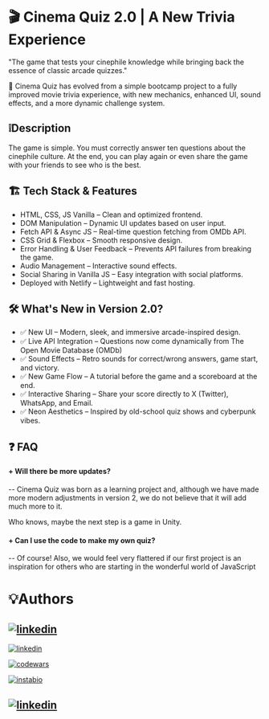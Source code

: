 # 🎬 Cinema Quiz 2.0 | A New Trivia Experience

"The game that tests your cinephile knowledge while bringing back the essence of classic arcade quizzes."

🚀 Cinema Quiz has evolved from a simple bootcamp project to a fully improved movie trivia experience, with new mechanics, enhanced UI, sound effects, and a more dynamic challenge system.

## ❕Description

The game is simple.
You must correctly answer ten questions about the cinephile culture.
At the end, you can play again or even share the game with your friends to see who is the best.

## 🏗️ Tech Stack & Features

- HTML, CSS, JS Vanilla – Clean and optimized frontend.
- DOM Manipulation – Dynamic UI updates based on user input.
- Fetch API & Async JS – Real-time question fetching from OMDb API.
- CSS Grid & Flexbox – Smooth responsive design.
- Error Handling & User Feedback – Prevents API failures from breaking the game.
- Audio Management – Interactive sound effects.
- Social Sharing in Vanilla JS – Easy integration with social platforms.
- Deployed with Netlify – Lightweight and fast hosting.

## 🛠 What's New in Version 2.0?

- ✅ New UI – Modern, sleek, and immersive arcade-inspired design.
- ✅ Live API Integration – Questions now come dynamically from The Open Movie Database (OMDb)
- ✅ Sound Effects – Retro sounds for correct/wrong answers, game start, and victory.
- ✅ New Game Flow – A tutorial before the game and a scoreboard at the end.
- ✅ Interactive Sharing – Share your score directly to X (Twitter), WhatsApp, and Email.
- ✅ Neon Aesthetics – Inspired by old-school quiz shows and cyberpunk vibes.

## ❓ FAQ

#### + Will there be more updates?

-- Cinema Quiz was born as a learning project and, although we have made more modern adjustments in version 2, we do not believe that it will add much more to it.

Who knows, maybe the next step is a game in Unity.

#### + Can I use the code to make my own quiz?

-- Of course!
Also, we would feel very flattered if our first project is an inspiration for others who are starting in the wonderful world of JavaScript

# 💡Authors

## [![linkedin](https://img.shields.io/badge/TheBraisGF-100000?style=for-the-badge&logo=github&logoColor=white)](https://github.com/TheBraisgf)

[![linkedin](https://img.shields.io/badge/linkedin-0A66C2?style=for-the-badge&logo=linkedin&logoColor=white)](https://www.linkedin.com/in/braisgf/)

[![codewars](https://img.shields.io/badge/Codewars-B1361E?style=for-the-badge&logo=Codewars&logoColor=white)](https://www.codewars.com/users/Braisgf)

[![instabio](https://img.shields.io/badge/SOCIAL_MEDIA-FFA500?style=for-the-badge&logo=rss&logoColor=white)](https://instabio.cc/3030409IOuIr3)

## [![linkedin](https://img.shields.io/badge/pabloberu-100000?style=for-the-badge&logo=github&logoColor=white)](https://github.com/PabloBeRuiberu)

